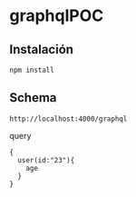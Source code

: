 # graphqlPOC


## Instalación

```
npm install
```

## Schema

```
http://localhost:4000/graphql
```

query
```
{
  user(id:"23"){
    age
  }
}
```
